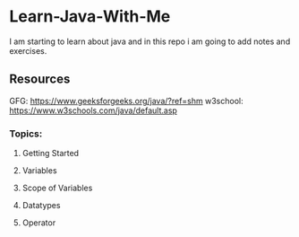 # Learn-Java-With-Me

I am starting to learn about java and in this repo i am going to add notes and exercises.

## Resources

GFG: https://www.geeksforgeeks.org/java/?ref=shm
w3school: https://www.w3schools.com/java/default.asp

### Topics:

1. Getting Started

2. Variables

3. Scope of Variables

4. Datatypes

5. Operator
